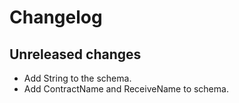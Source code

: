 # Changelog

## Unreleased changes

- Add String to the schema.
- Add ContractName and ReceiveName to schema.

